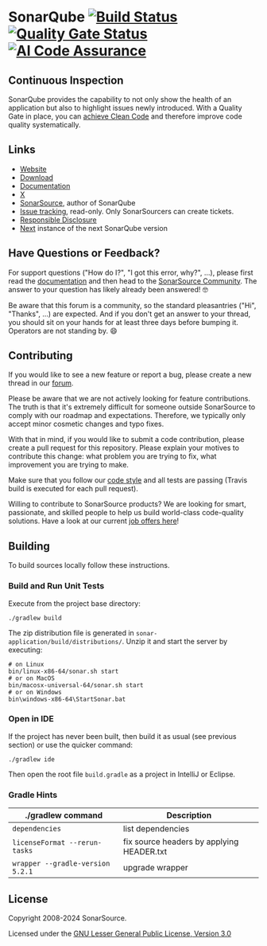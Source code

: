 # SonarQube [![Build Status](https://api.cirrus-ci.com/github/SonarSource/sonarqube.svg?branch=master)](https://cirrus-ci.com/github/SonarSource/sonarqube) [![Quality Gate Status](https://next.sonarqube.com/sonarqube/api/project_badges/measure?project=sonarqube&metric=alert_status&token=d95182127dd5583f57578d769b511660601a8547)](https://next.sonarqube.com/sonarqube/dashboard?id=sonarqube) [![AI Code Assurance](https://next.sonarqube.com/sonarqube/api/project_badges/ai_code_assurance?project=org.sonarsource.sonarqube%3Asonarqube-private&token=sqb_c0e2fa9ac4ef89f9a8403c6ba235e108ceb1dce1)](https://next.sonarqube.com/sonarqube/dashboard?id=sonarqube)

## Continuous Inspection

SonarQube provides the capability to not only show the health of an application but also to highlight issues newly introduced. With a Quality Gate in place, you can [achieve Clean Code](https://www.sonarsource.com/solutions/clean-code/) and therefore improve code quality systematically.

## Links

- [Website](https://www.sonarsource.com/products/sonarqube)
- [Download](https://www.sonarsource.com/products/sonarqube/downloads)
- [Documentation](https://docs.sonarsource.com/sonarqube)
- [X](https://twitter.com/SonarQube)
- [SonarSource](https://www.sonarsource.com), author of SonarQube
- [Issue tracking](https://jira.sonarsource.com/browse/SONAR/), read-only. Only SonarSourcers can create tickets.
- [Responsible Disclosure](https://community.sonarsource.com/t/responsible-vulnerability-disclosure/9317)
- [Next](https://next.sonarqube.com/sonarqube) instance of the next SonarQube version

## Have Questions or Feedback?

For support questions ("How do I?", "I got this error, why?", ...), please first read the [documentation](https://docs.sonarsource.com/sonarqube) and then head to the [SonarSource Community](https://community.sonarsource.com/c/help/sq/10). The answer to your question has likely already been answered! 🤓

Be aware that this forum is a community, so the standard pleasantries ("Hi", "Thanks", ...) are expected. And if you don't get an answer to your thread, you should sit on your hands for at least three days before bumping it. Operators are not standing by. 😄

## Contributing

If you would like to see a new feature or report a bug, please create a new thread in our [forum](https://community.sonarsource.com/c/sq/10).

Please be aware that we are not actively looking for feature contributions. The truth is that it's extremely difficult for someone outside SonarSource to comply with our roadmap and expectations. Therefore, we typically only accept minor cosmetic changes and typo fixes.

With that in mind, if you would like to submit a code contribution, please create a pull request for this repository. Please explain your motives to contribute this change: what problem you are trying to fix, what improvement you are trying to make.

Make sure that you follow our [code style](https://github.com/SonarSource/sonar-developer-toolset#code-style) and all tests are passing (Travis build is executed for each pull request).

Willing to contribute to SonarSource products? We are looking for smart, passionate, and skilled people to help us build world-class code-quality solutions. Have a look at our current [job offers here](https://www.sonarsource.com/company/jobs/)!

## Building

To build sources locally follow these instructions.

### Build and Run Unit Tests

Execute from the project base directory:

    ./gradlew build

The zip distribution file is generated in `sonar-application/build/distributions/`. Unzip it and start the server by executing:

    # on Linux
    bin/linux-x86-64/sonar.sh start
    # or on MacOS
    bin/macosx-universal-64/sonar.sh start
    # or on Windows
    bin\windows-x86-64\StartSonar.bat

### Open in IDE

If the project has never been built, then build it as usual (see previous section) or use the quicker command:

    ./gradlew ide

Then open the root file `build.gradle` as a project in IntelliJ or Eclipse.

### Gradle Hints

| ./gradlew command                | Description                               |
| -------------------------------- | ----------------------------------------- |
| `dependencies`                   | list dependencies                         |
| `licenseFormat --rerun-tasks`    | fix source headers by applying HEADER.txt |
| `wrapper --gradle-version 5.2.1` | upgrade wrapper                           |

## License

Copyright 2008-2024 SonarSource.

Licensed under the [GNU Lesser General Public License, Version 3.0](https://www.gnu.org/licenses/lgpl.txt)
